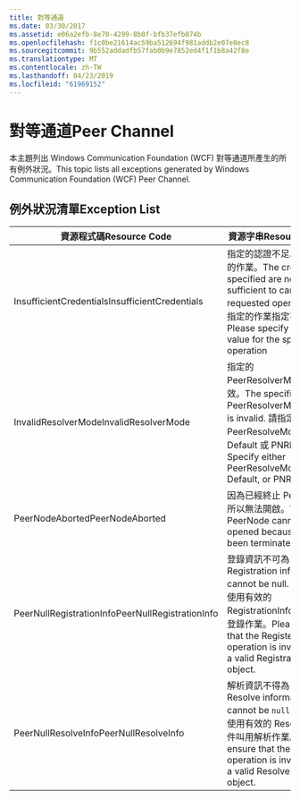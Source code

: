 ```yaml
---
title: 對等通道
ms.date: 03/30/2017
ms.assetid: e06a2efb-8e70-4299-8b0f-bfb37efb074b
ms.openlocfilehash: f1c0be21614ac59ba512694f981addb2e07e8ec8
ms.sourcegitcommit: 9b552addadfb57fab0b9e7852ed4f1f1b8a42f8e
ms.translationtype: MT
ms.contentlocale: zh-TW
ms.lasthandoff: 04/23/2019
ms.locfileid: "61969152"
---
```

# <a name="peer-channel"></a><span data-ttu-id="ef5b6-102">對等通道</span><span class="sxs-lookup"><span data-stu-id="ef5b6-102">Peer Channel</span></span>
<span data-ttu-id="ef5b6-103">本主題列出 Windows Communication Foundation (WCF) 對等通道所產生的所有例外狀況。</span><span class="sxs-lookup"><span data-stu-id="ef5b6-103">This topic lists all exceptions generated by Windows Communication Foundation (WCF) Peer Channel.</span></span>  
  
## <a name="exception-list"></a><span data-ttu-id="ef5b6-104">例外狀況清單</span><span class="sxs-lookup"><span data-stu-id="ef5b6-104">Exception List</span></span>  
  
|<span data-ttu-id="ef5b6-105">資源程式碼</span><span class="sxs-lookup"><span data-stu-id="ef5b6-105">Resource Code</span></span>|<span data-ttu-id="ef5b6-106">資源字串</span><span class="sxs-lookup"><span data-stu-id="ef5b6-106">Resource String</span></span>|  
|-------------------|---------------------|  
|<span data-ttu-id="ef5b6-107">InsufficientCredentials</span><span class="sxs-lookup"><span data-stu-id="ef5b6-107">InsufficientCredentials</span></span>|<span data-ttu-id="ef5b6-108">指定的認證不足以執行要求的作業。</span><span class="sxs-lookup"><span data-stu-id="ef5b6-108">The credentials specified are not sufficient to carry the requested operation.</span></span> <span data-ttu-id="ef5b6-109">請對指定的作業指定有效的值。</span><span class="sxs-lookup"><span data-stu-id="ef5b6-109">Please specify a valid value for the specified operation</span></span>|  
|<span data-ttu-id="ef5b6-110">InvalidResolverMode</span><span class="sxs-lookup"><span data-stu-id="ef5b6-110">InvalidResolverMode</span></span>|<span data-ttu-id="ef5b6-111">指定的 PeerResolverMode 值無效。</span><span class="sxs-lookup"><span data-stu-id="ef5b6-111">The specified PeerResolverMode value is invalid.</span></span> <span data-ttu-id="ef5b6-112">請指定 PeerResolveMode.Auto、Default 或 PNRP。</span><span class="sxs-lookup"><span data-stu-id="ef5b6-112">Specify either PeerResolveMode.Auto, Default, or PNRP.</span></span>|  
|<span data-ttu-id="ef5b6-113">PeerNodeAborted</span><span class="sxs-lookup"><span data-stu-id="ef5b6-113">PeerNodeAborted</span></span>|<span data-ttu-id="ef5b6-114">因為已經終止 PeerNode，所以無法開啟。</span><span class="sxs-lookup"><span data-stu-id="ef5b6-114">The PeerNode cannot be opened because it has been terminated.</span></span>|  
|<span data-ttu-id="ef5b6-115">PeerNullRegistrationInfo</span><span class="sxs-lookup"><span data-stu-id="ef5b6-115">PeerNullRegistrationInfo</span></span>|<span data-ttu-id="ef5b6-116">登錄資訊不可為 null。</span><span class="sxs-lookup"><span data-stu-id="ef5b6-116">Registration information cannot be null.</span></span> <span data-ttu-id="ef5b6-117">請確定已使用有效的 RegistrationInfo 物件叫用登錄作業。</span><span class="sxs-lookup"><span data-stu-id="ef5b6-117">Please ensure that the Register operation is invoked with a valid RegistrationInfo object.</span></span>|  
|<span data-ttu-id="ef5b6-118">PeerNullResolveInfo</span><span class="sxs-lookup"><span data-stu-id="ef5b6-118">PeerNullResolveInfo</span></span>|<span data-ttu-id="ef5b6-119">解析資訊不得為 `null`。</span><span class="sxs-lookup"><span data-stu-id="ef5b6-119">Resolve information cannot be `null`.</span></span> <span data-ttu-id="ef5b6-120">請確定已使用有效的 ResolveInfo 物件叫用解析作業。</span><span class="sxs-lookup"><span data-stu-id="ef5b6-120">Please ensure that the Resolve operation is invoked with a valid ResolveInfo object.</span></span>|
